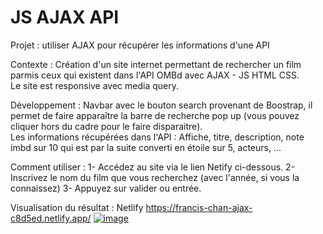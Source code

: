 # JS AJAX API
Projet : utiliser AJAX pour récupérer les informations d'une API 

Contexte : Création d'un site internet permettant de rechercher un film parmis ceux qui existent dans l'API OMBd avec AJAX - JS HTML CSS. <br>
Le site est responsive avec media query.

Développement :
Navbar avec le bouton search provenant de Boostrap, il permet de faire apparaître la barre de recherche pop up (vous pouvez cliquer hors du cadre pour le faire disparaitre).  <br>
Les informations récupérées dans l'API : Affiche, titre, description, note imbd sur 10 qui est par la suite converti en étoile sur 5, acteurs, ...

Comment utiliser : 
1- Accédez au site via le lien Netify ci-dessous.
2- Inscrivez le nom du film que vous recherchez (avec l'année, si vous la connaissez)
3- Appuyez sur valider ou entrée.


Visualisation du résultat :
Netlify https://francis-chan-ajax-c8d5ed.netlify.app/
[![image](https://github.com/ChanFrancis/JS-AJAX-API-/assets/108381402/f9c4e98d-1d9b-4673-93eb-baa32a33ce45)](https://francis-chan-ajax-c8d5ed.netlify.app/)
